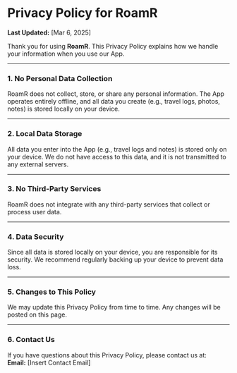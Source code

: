 # Privacy Policy for RoamR  
**Last Updated:** [Mar 6, 2025]  

Thank you for using **RoamR**. This Privacy Policy explains how we handle your information when you use our App.  

---

### **1. No Personal Data Collection**  
RoamR does not collect, store, or share any personal information. The App operates entirely offline, and all data you create (e.g., travel logs, photos, notes) is stored locally on your device.  

---

### **2. Local Data Storage**  
All data you enter into the App (e.g., travel logs and notes) is stored only on your device. We do not have access to this data, and it is not transmitted to any external servers.  

---

### **3. No Third-Party Services**  
RoamR does not integrate with any third-party services that collect or process user data.  

---

### **4. Data Security**  
Since all data is stored locally on your device, you are responsible for its security. We recommend regularly backing up your device to prevent data loss.  

---

### **5. Changes to This Policy**  
We may update this Privacy Policy from time to time. Any changes will be posted on this page.  

---

### **6. Contact Us**  
If you have questions about this Privacy Policy, please contact us at:  
**Email:** [Insert Contact Email]  
